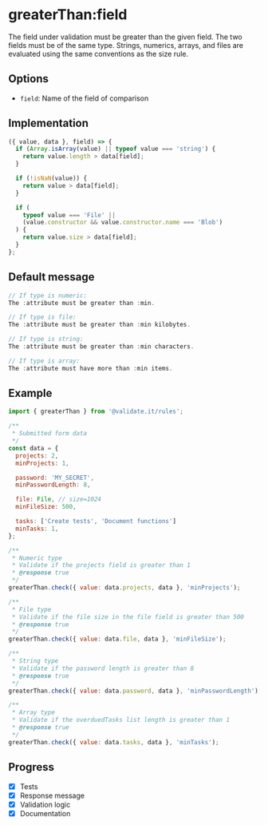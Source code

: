 # greaterThan:field

The field under validation must be greater than the given field. The two fields must be of the same type. Strings, numerics, arrays, and files are evaluated using the same conventions as the size rule.

## Options

- `field`: Name of the field of comparison

## Implementation

```js
({ value, data }, field) => {
  if (Array.isArray(value) || typeof value === 'string') {
    return value.length > data[field];
  }

  if (!isNaN(value)) {
    return value > data[field];
  }

  if (
    typeof value === 'File' ||
    (value.constructor && value.constructor.name === 'Blob')
  ) {
    return value.size > data[field];
  }
};
```

## Default message

```jsx
// If type is numeric:
The :attribute must be greater than :min.

// If type is file:
The :attribute must be greater than :min kilobytes.

// If type is string:
The :attribute must be greater than :min characters.

// If type is array:
The :attribute must have more than :min items.
```

## Example

```js
import { greaterThan } from '@validate.it/rules';

/**
 * Submitted form data
 */
const data = {
  projects: 2,
  minProjects: 1,

  password: 'MY_SECRET',
  minPasswordLength: 8,

  file: File, // size=1024
  minFileSize: 500,

  tasks: ['Create tests', 'Document functions']
  minTasks: 1,
};

/**
 * Numeric type
 * Validate if the projects field is greater than 1
 * @response true
 */
greaterThan.check({ value: data.projects, data }, 'minProjects');

/**
 * File type
 * Validate if the file size in the file field is greater than 500
 * @response true
 */
greaterThan.check({ value: data.file, data }, 'minFileSize');

/**
 * String type
 * Validate if the password length is greater than 8
 * @response true
 */
greaterThan.check({ value: data.password, data }, 'minPasswordLength');

/**
 * Array type
 * Validate if the overduedTasks list length is greater than 1
 * @response true
 */
greaterThan.check({ value: data.tasks, data }, 'minTasks');
```

## Progress

- [x] Tests
- [x] Response message
- [x] Validation logic
- [x] Documentation
